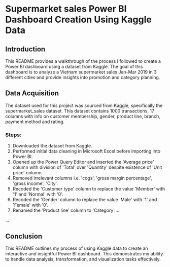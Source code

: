 # Supermarket sales Power BI Dashboard Creation Using Kaggle Data

## Introduction
This README provides a walkthrough of the process I followed to create a Power BI dashboard using a dataset from Kaggle. The goal of this dashboard is to analyze a Vietnam supermarket sales Jan-Mar 2019 in 3 different cities and provide insights into promotion and category planning. 

## Data Acquisition
The dataset used for this project was sourced from Kaggle, specifically the supermarket_sales dataset. This dataset contains 1000 transactions, 17 columns with info on customer membership, gender, product line, branch, payment method and rating. 

### Steps:
1. Downloaded the dataset from Kaggle.
2. Performed initial data cleaning in Microsoft Excel before importing into Power BI.
3. Opened up the Power Query Editor and inserted the 'Average price' column with division of 'Total' over 'Quantity' despite existence of 'Unit price' column.
4. Removed irrelevant columns i.e. 'cogs', 'gross margin percentage', 'gross income', 'City'.
5. Recoded the 'Customer type' column to replace the value 'Member' with '1' and 'Normal' with '0'.
6. Recoded the 'Gender' column to replace the value 'Male' with '1' and 'Female' with '0'.
7. Renamed the 'Product line' column to 'Category'....


...

## Conclusion
This README outlines my process of using Kaggle data to create an interactive and insightful Power BI dashboard. This demonstrates my ability to handle data analysis, transformation, and visualization tasks effectively.
